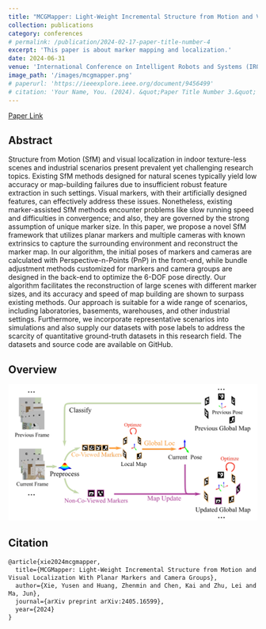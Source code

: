 ```yaml
---
title: "MCGMapper: Light-Weight Incremental Structure from Motion and Visual Localization With Planar Markers and Camera Groups"
collection: publications
category: conferences
# permalink: /publication/2024-02-17-paper-title-number-4
excerpt: 'This paper is about marker mapping and localization.'
date: 2024-06-31
venue: 'International Conference on Intelligent Robots and Systems (IROS) · IROS 2024. 14 October- 18 October 2024 | Abu Dhabi, UAE'
image_path: '/images/mcgmapper.png'
# paperurl: 'https://ieeexplore.ieee.org/document/9456499'
# citation: 'Your Name, You. (2024). &quot;Paper Title Number 3.&quot; <i>GitHub Journal of Bugs</i>. 1(3).'
---
```


[Paper Link](https://arxiv.org/abs/2405.16599)

## Abstract
Structure from Motion (SfM) and visual localization in indoor texture-less scenes and industrial scenarios present prevalent yet challenging research topics. Existing SfM methods designed for natural scenes typically yield low accuracy or map-building failures due to insufficient robust feature extraction in such settings. Visual markers, with their artificially designed features, can effectively address these issues. Nonetheless, existing marker-assisted SfM methods encounter problems like slow running speed and difficulties in convergence; and also, they are governed by the strong assumption of unique marker size. In this paper, we propose a novel SfM framework that utilizes planar markers and multiple cameras with known extrinsics to capture the surrounding environment and reconstruct the marker map. In our algorithm, the initial poses of markers and cameras are calculated with Perspective-n-Points (PnP) in the front-end, while bundle adjustment methods customized for markers and camera groups are designed in the back-end to optimize the 6-DOF pose directly. Our algorithm facilitates the reconstruction of large scenes with different marker sizes, and its accuracy and speed of map building are shown to surpass existing methods. Our approach is suitable for a wide range of scenarios, including laboratories, basements, warehouses, and other industrial settings. Furthermore, we incorporate representative scenarios into simulations and also supply our datasets with pose labels to address the scarcity of quantitative ground-truth datasets in this research field. The datasets and source code are available on GitHub.

## Overview
![A4LidarTag](/images/mcgmapper.png)

## Citation

```text
@article{xie2024mcgmapper,
  title={MCGMapper: Light-Weight Incremental Structure from Motion and Visual Localization With Planar Markers and Camera Groups},
  author={Xie, Yusen and Huang, Zhenmin and Chen, Kai and Zhu, Lei and Ma, Jun},
  journal={arXiv preprint arXiv:2405.16599},
  year={2024}
}
```